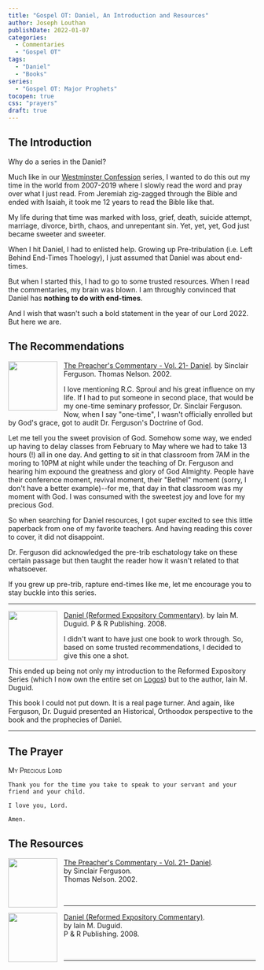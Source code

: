```yaml
---
title: "Gospel OT: Daniel, An Introduction and Resources"
author: Joseph Louthan
publishDate: 2022-01-07
categories:
  - Commentaries
  - "Gospel OT"
tags:
  - "Daniel"
  - "Books"
series:
  - "Gospel OT: Major Prophets"
tocopen: true
css: "prayers"
draft: true
---
```

## The Introduction

Why do a series in the Daniel?

Much like in our [Westminster Confession](/series/westminster-confession/) series, I wanted to do this out my time in the world from 2007-2019 where I slowly read the word and pray over what I just read. From Jeremiah zig-zagged through the Bible and ended with Isaiah, it took me 12 years to read the Bible like that.

My life during that time was marked with loss, grief, death, suicide attempt, marriage, divorce, birth, chaos, and unrepentant sin. Yet, yet, yet, God just became sweeter and sweeter.

When I hit Daniel, I had to enlisted help. Growing up Pre-tribulation (i.e. Left Behind End-Times Thoelogy), I just assumed that Daniel was about end-times.

But when I started this, I had to go to some trusted resources. When I read the commentaries, my brain was blown. I am throughly convinced that Daniel has **nothing to do with end-times**.

And I wish that wasn't such a bold statement in the year of our Lord 2022. But here we are.

<div style="page-break-after: always;"></div>

## The Recommendations

[<img src="https://images-na.ssl-images-amazon.com/images/I/51FEocBP3YL._SY291_BO1,204,203,200_QL40_FMwebp_.jpg" align="left" width="100" style="padding-right: 10px" />The Preacher's Commentary - Vol. 21- Daniel](https://amzn.to/3t3AaAt).
by Sinclair Ferguson.
Thomas Nelson. 2002.

I love mentioning R.C. Sproul and his great influence on my life. If I had to put someone in second place, that would be my one-time seminary professor, Dr. Sinclair Ferguson. Now, when I say "one-time", I wasn't officially enrolled but by God's grace, got to audit Dr. Ferguson's Doctrine of God. 

Let me tell you the sweet provision of God. Somehow some way, we ended up having to delay classes from February to May where we had to take 13 hours (!) all in one day. And getting to sit in that classroom from 7AM in the moring to 10PM at night while under the teaching of Dr. Ferguson and hearing him expound the greatness and glory of God Almighty. People have their conference moment, revival moment, their "Bethel" moment (sorry, I don't have a better example)--for me, that day in that classroom was my moment with God. I was consumed with the sweetest joy and love for my precious God.

So when searching for Daniel resources, I got super excited to see this little paperback from one of my favorite teachers. And having reading this cover to cover, it did not disappoint.

Dr. Ferguson did acknowledged the pre-trib eschatology take on these certain passage but then taught the reader how it wasn't related to that whatsoever.

If you grew up pre-trib, rapture end-times like me, let me encourage you to stay buckle into this series.

---

[<img src="https://images-na.ssl-images-amazon.com/images/I/41e9y9NB-VL._SX330_BO1,204,203,200_.jpg" align="left" width="100" style="padding-right: 10px" />Daniel (Reformed Expository Commentary)](https://amzn.to/3t5W85L).
by Iain M. Duguid.
P & R Publishing. 2008.

I didn't want to have just one book to work through. So, based on some trusted recommendations, I decided to give this one a shot.

This ended up being not only my introduction to the Reformed Expository Series (which I now own the entire set on [Logos](https://www.logos.com/product/210665/reformed-expository-commentary-series-rec)) but to the author,  Iain M. Duguid.

This book I could not put down. It is a real page turner. And again, like Ferguson, Dr. Duguid presented an Historical, Orthoodox perspective to the book and the prophecies of Daniel.

---

## The Prayer

<div style='font-variant: small-caps;'>
My Precious Lord
</div>

```text
Thank you for the time you take to speak to your servant and your friend and your child.

I love you, Lord.

Amen.
```

<div style="page-break-after: always;"></div>


## The Resources

[<img src="https://images-na.ssl-images-amazon.com/images/I/51FEocBP3YL._SY291_BO1,204,203,200_QL40_FMwebp_.jpg" align="left" width="100" style="padding-right: 10px" />The Preacher's Commentary - Vol. 21- Daniel](https://amzn.to/3t3AaAt).  
by Sinclair Ferguson.  
Thomas Nelson. 2002.  

&nbsp;
&nbsp;

---

[<img src="https://images-na.ssl-images-amazon.com/images/I/41e9y9NB-VL._SX330_BO1,204,203,200_.jpg" align="left" width="100" style="padding-right: 10px" />Daniel (Reformed Expository Commentary)](https://amzn.to/3t5W85L).  
by Iain M. Duguid.  
P & R Publishing. 2008.  

&nbsp;
&nbsp;

---
